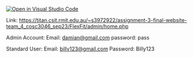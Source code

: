 [![Open in Visual Studio Code](https://classroom.github.com/assets/open-in-vscode-718a45dd9cf7e7f842a935f5ebbe5719a5e09af4491e668f4dbf3b35d5cca122.svg)](https://classroom.github.com/online_ide?assignment_repo_id=12392144&assignment_repo_type=AssignmentRepo)


Link: https://titan.csit.rmit.edu.au/~s3972922/assignment-3-final-website-team_4_cosc3046_sep23/FlexFit/admin/home.php

Admin Account:
    Email: damian@gmail.com
    password: pass


Standard User:
    Email: billy123@gmail.com
    Password: Billy123
